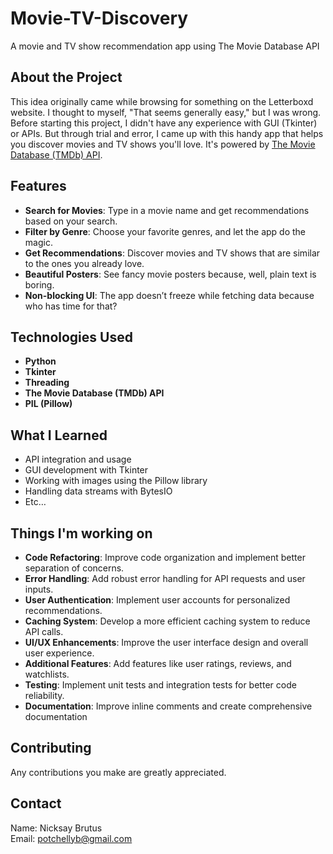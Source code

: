 # Movie-TV-Discovery

A movie and TV show recommendation app using The Movie Database API

## About the Project

This idea originally came while browsing for something on the Letterboxd website. I thought to myself, "That seems generally easy," but I was wrong. Before starting this project, I didn't have any experience with GUI (Tkinter) or APIs. But through trial and error, I came up with this handy app that helps you discover movies and TV shows you'll love. It's powered by [The Movie Database (TMDb) API](https://www.themoviedb.org/?language=en-US).

## Features

* **Search for Movies**: Type in a movie name and get recommendations based on your search.  
* **Filter by Genre**: Choose your favorite genres, and let the app do the magic.  
* **Get Recommendations**: Discover movies and TV shows that are similar to the ones you already love.  
* **Beautiful Posters**: See fancy movie posters because, well, plain text is boring.  
* **Non-blocking UI**: The app doesn’t freeze while fetching data because who has time for that?

## Technologies Used

* **Python**   
* **Tkinter**   
* **Threading**   
* **The Movie Database (TMDb) API**   
* **PIL (Pillow)**

## What I Learned

* API integration and usage  
* GUI development with Tkinter  
* Working with images using the Pillow library  
* Handling data streams with BytesIO  
* Etc…


  

## Things I'm working on 

* **Code Refactoring**: Improve code organization and implement better separation of concerns.  
* **Error Handling**: Add robust error handling for API requests and user inputs.  
* **User Authentication**: Implement user accounts for personalized recommendations.  
* **Caching System**: Develop a more efficient caching system to reduce API calls.  
* **UI/UX Enhancements**: Improve the user interface design and overall user experience.  
* **Additional Features**: Add features like user ratings, reviews, and watchlists.  
* **Testing**: Implement unit tests and integration tests for better code reliability.  
* **Documentation**: Improve inline comments and create comprehensive documentation

## Contributing

 Any contributions you make are greatly appreciated.

## Contact

Name: Nicksay Brutus   
Email: potchellyb@gmail.com

##  

